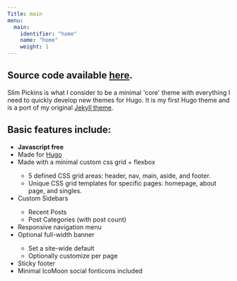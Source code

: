 ```yaml
---
Title: main
menu:
  main:
    identifier: "home"
    name: "home"
    weight: 1
---
```

<h2>Source code available <a href="https://github.com/chrisanthropic/slim-pickins-hugo-theme">here</a>.</h2>

<p>Slim Pickins is what I consider to be a minimal 'core' theme with everything I need to quickly develop new themes for Hugo. It is my first Hugo theme and is a port of my original <a href="http://chrisanthropic.github.io/slim-pickins-jekyll-theme/">Jekyll theme</a>.</p>

<h2>Basic features include:</h2>

  <ul>
    <li><strong>Javascript free</strong></li>
    <li>Made for <a href="http://gohugo.io/">Hugo</a></li>
    <li>Made with a minimal custom css grid + flexbox</li>
      <ul>
        <li>5 defined CSS grid areas: header, nav, main, aside, and footer.</li>
        <li>Unique CSS grid templates for specific pages: homepage, about page, and singles.</li>
      </ul>
    <li>Custom Sidebars</li>
      <ul>
        <li>Recent Posts</li>
        <li>Post Categories (with post count)</li>
      </ul>
    <li>Responsive navigation menu</li>
    <li>Optional full-width banner</li>
      <ul>
        <li>Set a site-wide default</li>
        <li>Optionally customize per page</li>
      </ul>
    <li>Sticky footer</li>
    <li>Minimal IcoMoon social fonticons included</li>
  </ul>
